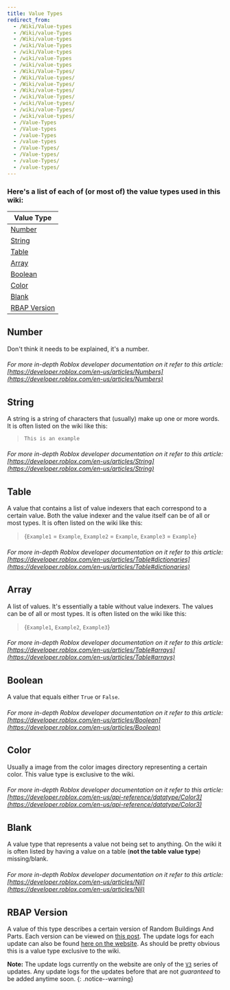 ```yaml
---
title: Value Types
redirect_from:
  - /Wiki/Value-types
  - /Wiki/value-Types
  - /Wiki/value-types
  - /wiki/Value-Types
  - /wiki/Value-types
  - /wiki/value-Types
  - /wiki/value-types
  - /Wiki/Value-Types/
  - /Wiki/Value-types/
  - /Wiki/value-Types/
  - /Wiki/value-types/
  - /wiki/Value-Types/
  - /wiki/Value-types/
  - /wiki/value-Types/
  - /wiki/value-types/
  - /Value-Types
  - /Value-types
  - /value-Types
  - /value-types
  - /Value-Types/
  - /Value-types/
  - /value-Types/
  - /value-types/
---
```


### Here's a list of each of (or most of) the value types used in this wiki:

| Value Type |
|-|
| [Number](/RBAP-Wiki/Wiki/Value-Types#number) |
| [String](/RBAP-Wiki/Wiki/Value-Types#string) |
| [Table](/RBAP-Wiki/Wiki/Value-Types#table) |
| [Array](/RBAP-Wiki/Wiki/Value-Types#array) |
| [Boolean](/RBAP-Wiki/Wiki/Value-Types#boolean) |
| [Color](/RBAP-Wiki/Wiki/Value-Types#color) |
| [Blank](/RBAP-Wiki/Wiki/Value-Types#blank) |
| [RBAP Version](/RBAP-Wiki/Wiki/Value-Types#rbap-version) |

## Number

Don't think it needs to be explained, it's a number.

###### For more in-depth Roblox developer documentation on it refer to this article: [https://developer.roblox.com/en-us/articles/Numbers](https://developer.roblox.com/en-us/articles/Numbers)

## String

A string is a string of characters that (usually) make up one or more words. It is often listed on the wiki like this:

> `This is an example`

###### For more in-depth Roblox developer documentation on it refer to this article: [https://developer.roblox.com/en-us/articles/String](https://developer.roblox.com/en-us/articles/String)

## Table

A value that contains a list of value indexers that each correspond to a certain value. Both the value indexer and the value itself can be of all or most types. It is often listed on the wiki like this:

> {`Example1` = `Example`, `Example2` = `Example`, `Example3` = `Example`}

###### For more in-depth Roblox developer documentation on it refer to this article: [https://developer.roblox.com/en-us/articles/Table#dictionaries](https://developer.roblox.com/en-us/articles/Table#dictionaries)

## Array

A list of values. It's essentially a table without value indexers. The values can be of all or most types. It is often listed on the wiki like this:

> {`Example1`, `Example2`, `Example3`}

###### For more in-depth Roblox developer documentation on it refer to this article: [https://developer.roblox.com/en-us/articles/Table#arrays](https://developer.roblox.com/en-us/articles/Table#arrays)

## Boolean

A value that equals either `True` or `False`.

###### For more in-depth Roblox developer documentation on it refer to this article: [https://developer.roblox.com/en-us/articles/Boolean](https://developer.roblox.com/en-us/articles/Boolean)

## Color

Usually a image from the color images directory representing a certain color. This value type is exclusive to the wiki.

###### For more in-depth Roblox developer documentation on it refer to this article: [https://developer.roblox.com/en-us/api-reference/datatype/Color3](https://developer.roblox.com/en-us/api-reference/datatype/Color3)

## Blank

A value type that represents a value not being set to anything. On the wiki it is often listed by having a value on a table (**not the table value type**) missing/blank.

###### For more in-depth Roblox developer documentation on it refer to this article: [https://developer.roblox.com/en-us/articles/Nil](https://developer.roblox.com/en-us/articles/Nil)

## RBAP Version

A value of this type describes a certain version of Random Buildings And Parts. Each version can be viewed on [this post](RBAP/Go-To/RBAP-Update-Log). The update logs for each update can also be found [here on the website](/RBAP-Wiki/Categories#update-log). As should be pretty obvious this is a value type exclusive to the wiki.

**Note:** The update logs currently on the website are only of the [`V3`](/RBAP-Wiki/Tags#v3) series of updates. Any update logs for the updates before that are not *guaranteed* to be added anytime soon.
{: .notice--warning}

